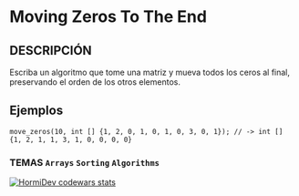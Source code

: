# Moving Zeros To The End

## DESCRIPCIÓN
Escriba un algoritmo que tome una matriz y mueva todos los ceros al final, preservando el orden de los otros elementos.

## Ejemplos
```
move_zeros(10, int [] {1, 2, 0, 1, 0, 1, 0, 3, 0, 1}); // -> int [] {1, 2, 1, 1, 3, 1, 0, 0, 0, 0}
```

### TEMAS `Arrays` `Sorting` `Algorithms`

<a href="https://www.codewars.com/users/HormiDev"><img src="https://www.codewars.com/users/HormiDev/badges/micro" alt="HormiDev codewars stats"></a>
